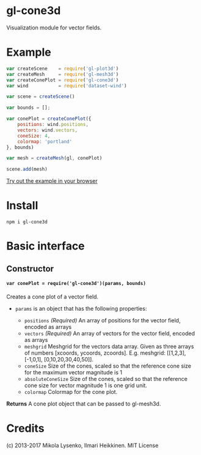 gl-cone3d
=====================
Visualization module for vector fields.

# Example

```javascript
var createScene    = require('gl-plot3d')
var createMesh     = require('gl-mesh3d')
var createConePlot = require('gl-cone3d')
var wind           = require('dataset-wind')

var scene = createScene()

var bounds = [];

var conePlot = createConePlot({
    positions: wind.positions,
    vectors: wind.vectors,
    coneSize: 4,
    colormap: 'portland'
}, bounds)

var mesh = createMesh(gl, conePlot)

scene.add(mesh)
```

[Try out the example in your browser](http://gl-vis.github.io/gl-cone3d/)

# Install

```
npm i gl-cone3d
```

# Basic interface

## Constructor

#### `var conePlot = require('gl-cone3d')(params, bounds)`
Creates a cone plot of a vector field.

* `params` is an object that has the following properties:

    + `positions` *(Required)* An array of positions for the vector field, encoded as arrays
    + `vectors` *(Required)* An array of vectors for the vector field, encoded as arrays
    + `meshgrid` Meshgrid for the vectors data array. Given as three arrays of numbers [xcoords, ycoords, zcoords]. E.g. meshgrid: [[1,2,3], [-1,0,1], [0,10,20,30,40,50]].
    + `coneSize` Size of the cones, scaled so that the reference cone size for the maximum vector magnitude is 1
    + `absoluteConeSize` Size of the cones, scaled so that the reference cone size for vector magnitude 1 is one grid unit.
    + `colormap` Colormap for the cone plot.

**Returns** A cone plot object that can be passed to gl-mesh3d.

# Credits
(c) 2013-2017 Mikola Lysenko, Ilmari Heikkinen. MIT License
